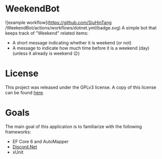 # WeekendBot
![example workflow](https://github.com/SiuHinTang /WeekendBot/actions/workflows/dotnet.yml/badge.svg)
A simple bot that keeps track of "Weekend" related items:

* A short message indicating whether it is weekend (or not)
* A message to indicate how much time before it is a weekend (day) (unless it already is weekend :wink:)


# License

This project was released under the GPLv3 license. A copy of this license can be found [here](/licenses).

# Goals

The main goal of this application is to familiarize with the following frameworks:

* EF Core 6 and AutoMapper
* [Discord.Net](https://github.com/discord-net/Discord.Net)
* xUnit 
